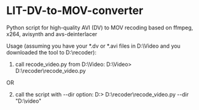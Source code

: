LIT-DV-to-MOV-converter
=======================

Python script for high-quality AVI (DV) to MOV recoding based on ffmpeg, x264, avisynth and avs-deinterlacer

Usage (assuming you have your *.dv or *.avi files in D:\Video and you downloaded the tool to D:\recoder):

1) call recode_video.py from D:\Video:
D:\Video> D:\recoder\recode_video.py

OR

2) call the script with --dir option:
D:\> D:\recoder\recode_video.py --dir "D:\video"
